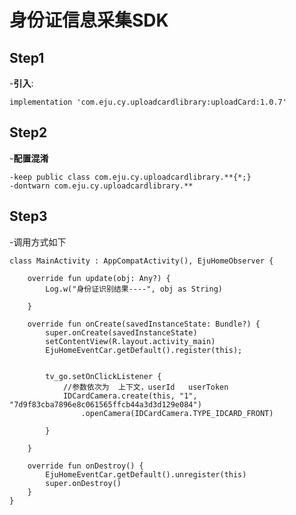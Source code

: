  
# 身份证信息采集SDK

## Step1

-**引入**:

`implementation 'com.eju.cy.uploadcardlibrary:uploadCard:1.0.7' `

## Step2 
-**配置混淆**
```
-keep public class com.eju.cy.uploadcardlibrary.**{*;}
-dontwarn com.eju.cy.uploadcardlibrary.**
```
## Step3

-调用方式如下

```
class MainActivity : AppCompatActivity(), EjuHomeObserver {

    override fun update(obj: Any?) {
        Log.w("身份证识别结果----", obj as String)
       
    }

    override fun onCreate(savedInstanceState: Bundle?) {
        super.onCreate(savedInstanceState)
        setContentView(R.layout.activity_main)
        EjuHomeEventCar.getDefault().register(this);

        
        tv_go.setOnClickListener {
            //参数依次为  上下文，userId   userToken
            IDCardCamera.create(this, "1", "7d9f83cba7896e8c061565ffcb44a3d3d129e084")
                .openCamera(IDCardCamera.TYPE_IDCARD_FRONT)

        }
        
    }

    override fun onDestroy() {
        EjuHomeEventCar.getDefault().unregister(this)
        super.onDestroy()
    }
}

```

